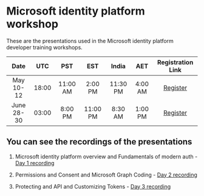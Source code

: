 # Microsoft identity platform workshop

These are the presentations used in the Microsoft identity platform developer training workshops.   

**Date**|**UTC**|**PST**|**EST**|**India**|**AET**|**Registration Link**
:-----:|:-----:|:-----:|:-----:|:-----:|:-----:|:-----:
May 10-12|18:00|11:00 AM|2:00 PM|11:30 PM|4:00 AM|[Register](https://aka.ms/Reg_MIP_5.10)
June 28-30|03:00|8:00 PM|11:00 PM|8:30 AM|1:00 PM|[Register](https://aka.ms/Reg_MIP_6.21)

## You can see the recordings of the presentations

1. Microsoft identity platform overview and Fundamentals of modern auth - [Day 1 recording](https://www.youtube.com/watch?v=q4st6D9jKJ0)

2. Permissions and Consent and Microsoft Graph Coding  - [Day 2 recording](https://www.youtube.com/watch?v=6qG8mDZ__P4) 

3. Protecting and API and Customizing Tokens - [Day 3 recording](https://www.youtube.com/watch?v=QdqNJ0LYDfs)

